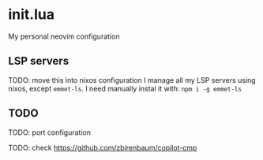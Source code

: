 # init.lua
My personal neovim configuration

## LSP servers

TODO: move this into nixos configuration
I manage all my LSP servers using nixos, except `emmet-ls`.
I need manually instal it with:
`npm i -g emmet-ls`

## TODO

TODO: port configuration

TODO: check https://github.com/zbirenbaum/copilot-cmp
